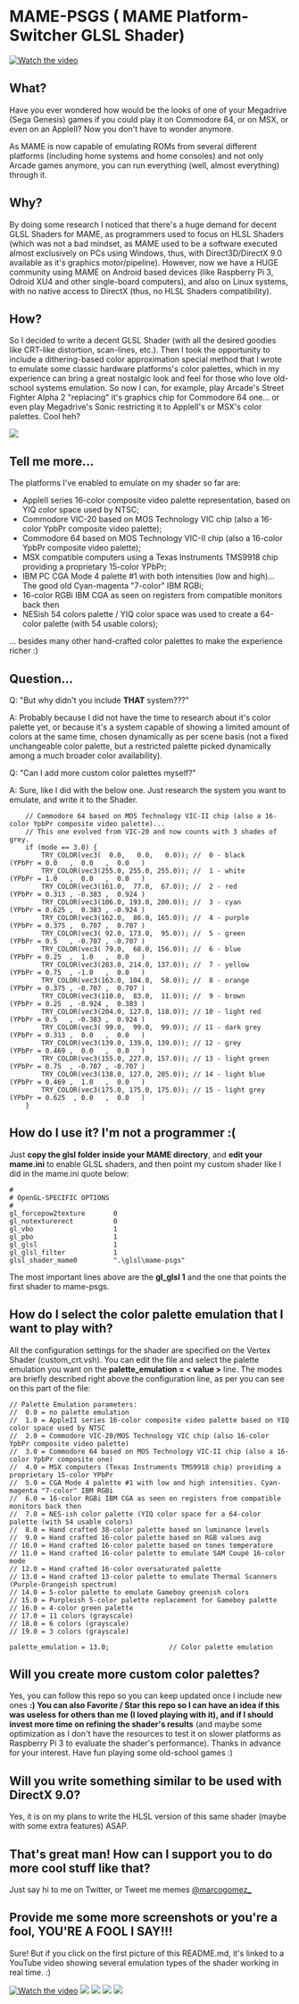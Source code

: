 # MAME-PSGS ( MAME Platform-Switcher GLSL Shader)

[![Watch the video](https://mgz.me/images/projects/mamepsgs.jpg)](https://youtu.be/u__lpFvR4kA)

## What?

Have you ever wondered how would be the looks of one of your Megadrive (Sega Genesis) games if you could play it on Commodore 64, or on MSX, or even on an AppleII? Now you don't have to wonder anymore.

As MAME is now capable of emulating ROMs from several different platforms (including home systems and home consoles) and not only Arcade games anymore, you can run everything (well, almost everything) through it.

## Why?

By doing some research I noticed that there's a huge demand for decent GLSL Shaders for MAME, as programmers used to focus on HLSL Shaders (which was not a bad mindset, as MAME used to be a software executed almost exclusively on PCs using Windows, thus, with Direct3D/DirectX 9.0 available as it's graphics motor/pipeline). However, now we have a HUGE community using MAME on Android based devices (like Raspberry Pi 3, Odroid XU4 and other single-board computers), and also on Linux systems, with no native access to DirectX (thus, no HLSL Shaders compatibility).

## How?

So I decided to write a decent GLSL Shader (with all the desired goodies like CRT-like distortion, scan-lines, etc.). Then I took the opportunity to include a dithering-based color approximation special method that I wrote to emulate some classic hardware platforms's color palettes, which in my experience can bring a great nostalgic look and feel for those who love old-school systems emulation. So now I can, for example, play Arcade's Street Fighter Alpha 2 "replacing" it's graphics chip for Commodore 64 one... or even play Megadrive's Sonic restricting it to AppleII's or MSX's color palettes. Cool heh?

![](http://mgz.me/mame-psgs/Image6.jpg)

## Tell me more...

The platforms I've enabled to emulate on my shader so far are:

- AppleII series 16-color composite video palette representation, based on YIQ color space used by NTSC;
- Commodore VIC-20 based on MOS Technology VIC chip (also a 16-color YpbPr composite video palette);
- Commodore 64 based on MOS Technology VIC-II chip (also a 16-color YpbPr composite video palette);
- MSX compatible computers using a Texas Instruments TMS9918 chip providing a proprietary 15-color YPbPr;
- IBM PC CGA Mode 4 palette #1 with both intensities (low and high)... The good old Cyan-magenta "7-color" IBM RGBi;
- 16-color RGBi IBM CGA as seen on registers from compatible monitors back then
- NESish 54 colors palette / YIQ color space was used to create a 64-color palette (with 54 usable colors);

... besides many other hand-crafted color palettes to make the experience richer :)

## Question...

Q: "But why didn't you include **THAT** system???"

A: Probably because I did not have the time to research about it's color palette yet, or because it's a system capable of showing a limited amount of colors at the same time, chosen dynamically as per scene basis (not a fixed unchangeable color palette, but a restricted palette picked dynamically among a much broader color availability).

Q: "Can I add more custom color palettes myself?"

A: Sure, like I did with the below one. Just research the system you want to emulate, and write it to the Shader.

```
    // Commodore 64 based on MOS Technology VIC-II chip (also a 16-color YpbPr composite video palette)...
    // This one evolved from VIC-20 and now counts with 3 shades of grey.
	if (mode == 3.0) {
		TRY_COLOR(vec3(  0.0,   0.0,   0.0)); //  0 - black       (YPbPr = 0.0   ,  0.0   ,  0.0   )
		TRY_COLOR(vec3(255.0, 255.0, 255.0)); //  1 - white       (YPbPr = 1.0   ,  0.0   ,  0.0   )
		TRY_COLOR(vec3(161.0,  77.0,  67.0)); //  2 - red         (YPbPr = 0.313 , -0.383 ,  0.924 )
		TRY_COLOR(vec3(106.0, 193.0, 200.0)); //  3 - cyan        (YPbPr = 0.625 ,  0.383 , -0.924 )
		TRY_COLOR(vec3(162.0,  86.0, 165.0)); //  4 - purple      (YPbPr = 0.375 ,  0.707 ,  0.707 )
		TRY_COLOR(vec3( 92.0, 173.0,  95.0)); //  5 - green       (YPbPr = 0.5   , -0.707 , -0.707 )
		TRY_COLOR(vec3( 79.0,  68.0, 156.0)); //  6 - blue        (YPbPr = 0.25  ,  1.0   ,  0.0   )
		TRY_COLOR(vec3(203.0, 214.0, 137.0)); //  7 - yellow      (YPbPr = 0.75  , -1.0   ,  0.0   )
		TRY_COLOR(vec3(163.0, 104.0,  58.0)); //  8 - orange      (YPbPr = 0.375 , -0.707 ,  0.707 )
		TRY_COLOR(vec3(110.0,  83.0,  11.0)); //  9 - brown       (YPbPr = 0.25  , -0.924 ,  0.383 )
		TRY_COLOR(vec3(204.0, 127.0, 118.0)); // 10 - light red   (YPbPr = 0.5   , -0.383 ,  0.924 )
		TRY_COLOR(vec3( 99.0,  99.0,  99.0)); // 11 - dark grey   (YPbPr = 0.313 ,  0.0   ,  0.0   )
		TRY_COLOR(vec3(139.0, 139.0, 139.0)); // 12 - grey        (YPbPr = 0.469 ,  0.0   ,  0.0   )
		TRY_COLOR(vec3(155.0, 227.0, 157.0)); // 13 - light green (YPbPr = 0.75  , -0.707 , -0.707 )
		TRY_COLOR(vec3(138.0, 127.0, 205.0)); // 14 - light blue  (YPbPr = 0.469 ,  1.0   ,  0.0   )
		TRY_COLOR(vec3(175.0, 175.0, 175.0)); // 15 - light grey  (YPbPr = 0.625  , 0.0   ,  0.0   )
	}
```

## How do I use it? I'm not a programmer :(

Just **copy the glsl folder inside your MAME directory**, and **edit your mame.ini** to enable GLSL shaders, and then point my custom shader like I did in the mame.ini quote below:

```
#
# OpenGL-SPECIFIC OPTIONS
#
gl_forcepow2texture       0
gl_notexturerect          0
gl_vbo                    1
gl_pbo                    1
gl_glsl                   1
gl_glsl_filter            1
glsl_shader_mame0         ".\glsl\mame-psgs"
```

The most important lines above are the **gl_glsl                   1** and the one that points the first shader to mame-psgs.

## How do I select the color palette emulation that I want to play with?

All the configuration settings for the shader are specified on the Vertex Shader (custom_crt.vsh). You can edit the file and select the palette emulation you want on the **palette_emulation = < value >** line. The modes are briefly described right above the configuration line, as per you can see on this part of the file:

```
// Palette Emulation parameters:
//  0.0 = no palette emulation
//  1.0 = AppleII series 16-color composite video palette based on YIQ color space used by NTSC
//  2.0 = Commodore VIC-20/MOS Technology VIC chip (also 16-color YpbPr composite video palette)
//  3.0 = Commodore 64 based on MOS Technology VIC-II chip (also a 16-color YpbPr composite one)
//  4.0 = MSX computers (Texas Instruments TMS9918 chip) providing a proprietary 15-color YPbPr
//  5.0 = CGA Mode 4 palette #1 with low and high intensities. Cyan-magenta "7-color" IBM RGBi
//  6.0 = 16-color RGBi IBM CGA as seen on registers from compatible monitors back then
//  7.0 = NES-ish color palette (YIQ color space for a 64-color palette (with 54 usable colors)
//  8.0 = Hand crafted 38-color palette based on luminance levels
//  9.0 = Hand crafted 16-color palette based on RGB values avg
// 10.0 = Hand crafted 16-color palette based on tones temperature
// 11.0 = Hand crafted 16-color palette to emulate SAM Coupé 16-color mode
// 12.0 = Hand crafted 16-color oversaturated palette
// 13.0 = Hand crafted 13-color palette to emulate Thermal Scanners (Purple-Orangeish spectrum)
// 14.0 = 5-color palette to emulate Gameboy greenish colors
// 15.0 = Purpleish 5-color palette replacement for Gameboy palette
// 16.0 = 4-color green palette
// 17.0 = 11 colors (grayscale)
// 18.0 = 6 colors (grayscale)
// 19.0 = 3 colors (grayscale)

palette_emulation = 13.0;				// Color palette emulation
```

## Will you create more custom color palettes?

Yes, you can follow this repo so you can keep updated once I include new ones **:) You can also Favorite / Star this repo so I can have an idea if this was useless for others than me (I loved playing with it), and if I should invest more time on refining the shader's results** (and maybe some optimization as I don't have the resources to test it on slower platforms as Raspberry Pi 3 to evaluate the shader's performance). Thanks in advance for your interest. Have fun playing some old-school games :)

## Will you write something similar to be used with DirectX 9.0?

Yes, it is on my plans to write the HLSL version of this same shader (maybe with some extra features) ASAP.

## That's great man! How can I support you to do more cool stuff like that?

Just say hi to me on Twitter, or Tweet me memes [@marcogomez_](https://twitter.com/marcogomez_)

## Provide me some more screenshots or you're a fool, YOU'RE A FOOL I SAY!!!

Sure! But if you click on the first picture of this README.md, it's linked to a YouTube video showing several emulation types of the shader working in real time. :)

[![Watch the video](https://mgz.me/images/projects/screenshots/mamepsgs01.jpg)](https://youtu.be/u__lpFvR4kA)
![](https://mgz.me/images/projects/screenshots/mamepsgs02.jpg)
![](https://mgz.me/images/projects/screenshots/mamepsgs03.jpg)
![](https://mgz.me/images/projects/screenshots/mamepsgs04.jpg)
![](https://mgz.me/images/projects/screenshots/mamepsgs05.jpg)
